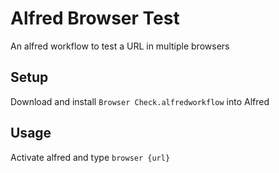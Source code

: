 # Alfred Browser Test
An alfred workflow to test a URL in multiple browsers

## Setup
Download and install `Browser Check.alfredworkflow` into Alfred

## Usage
Activate alfred and type `browser {url}`